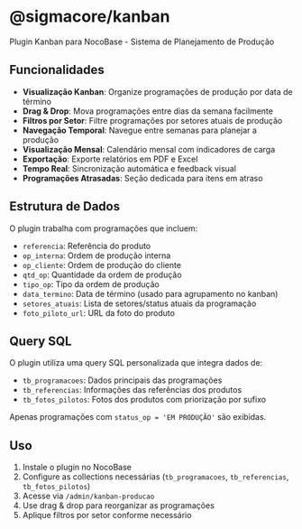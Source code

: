 # @sigmacore/kanban

Plugin Kanban para NocoBase - Sistema de Planejamento de Produção

## Funcionalidades

- **Visualização Kanban**: Organize programações de produção por data de término
- **Drag & Drop**: Mova programações entre dias da semana facilmente
- **Filtros por Setor**: Filtre programações por setores atuais de produção
- **Navegação Temporal**: Navegue entre semanas para planejar a produção
- **Visualização Mensal**: Calendário mensal com indicadores de carga
- **Exportação**: Exporte relatórios em PDF e Excel
- **Tempo Real**: Sincronização automática e feedback visual
- **Programações Atrasadas**: Seção dedicada para itens em atraso

## Estrutura de Dados

O plugin trabalha com programações que incluem:

- `referencia`: Referência do produto
- `op_interna`: Ordem de produção interna  
- `op_cliente`: Ordem de produção do cliente
- `qtd_op`: Quantidade da ordem de produção
- `tipo_op`: Tipo da ordem de produção
- `data_termino`: Data de término (usado para agrupamento no kanban)
- `setores_atuais`: Lista de setores/status atuais da programação
- `foto_piloto_url`: URL da foto do produto

## Query SQL

O plugin utiliza uma query SQL personalizada que integra dados de:
- `tb_programacoes`: Dados principais das programações
- `tb_referencias`: Informações das referências dos produtos  
- `tb_fotos_pilotos`: Fotos dos produtos com priorização por sufixo

Apenas programações com `status_op = 'EM PRODUÇÃO'` são exibidas.

## Uso

1. Instale o plugin no NocoBase
2. Configure as collections necessárias (`tb_programacoes`, `tb_referencias`, `tb_fotos_pilotos`)
3. Acesse via `/admin/kanban-producao`
4. Use drag & drop para reorganizar as programações
5. Aplique filtros por setor conforme necessário
